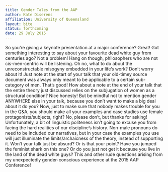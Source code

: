 ```yaml
---
title: Gender Tales from the AAP
author: Kate Diserens
affiliation: University of Queensland
layout: bite
status: forthcoming
date: 29 July 2015
---
```


So you’re giving a keynote presentation at a major conference? Great! Got something interesting to say about your favourite dead white guy from centuries ago? Not a problem! Hang on though, philosophers who are not cis-men-centric will be listening. Oh no, what to do about the unreconstructable misogyny embedded in your life’s work? Don’t worry about it! Just note at the start of your talk that your old-timey source document was always only meant to be applicable to a certain sub-category of men. That’s good! How about a note at the end of your talk that the entire theory just discussed relies on the subjugation of women as a structural condition? Nice honesty! But be mindful not to mention gender ANYWHERE else in your talk, because you don’t want to make a big deal about it do you? Now, just to make sure that nobody makes trouble for you in the Q&A, you should make all your examples and case studies use female protagonists/subjects, right?  No, please don’t, but thanks for asking! Unfortunately, a bit of linguistic politeness isn’t going to excuse you from facing the hard realities of our discipline’s history. Non-male pronouns do need to be included our narratives, but in your case the examples you use will just illuminate the limits/archaicness of the theory, instead of supporting it. Won’t your talk just be absurd? Or is that your point? Have you jumped the feminist shark on this one? Or do you just not get it because you live in the land of the dead white guys? This and other rude questions arising from my unexpectedly gender-conscious experience at the 2015 AAP Conference!      


